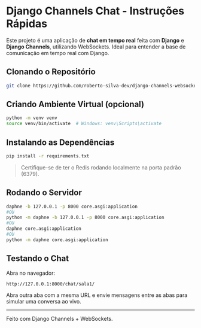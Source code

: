 # Django Channels Chat - Instruções Rápidas

Este projeto é uma aplicação de **chat em tempo real** feita com **Django** e **Django Channels**, utilizando WebSockets. Ideal para entender a base de comunicação em tempo real com Django.

## Clonando o Repositório

```bash
git clone https://github.com/roberto-silva-dev/django-channels-websocket.git
```

## Criando Ambiente Virtual (opcional)

```bash
python -m venv venv
source venv/bin/activate  # Windows: venv\Scripts\activate
```

## Instalando as Dependências

```bash
pip install -r requirements.txt
```

> Certifique-se de ter o Redis rodando localmente na porta padrão (6379).

## Rodando o Servidor

```bash
daphne -b 127.0.0.1 -p 8000 core.asgi:application
#OU
python -m daphne -b 127.0.0.1 -p 8000 core.asgi:application
#OU
daphne core.asgi:application
#OU
python -m daphne core.asgi:application
```

## Testando o Chat

Abra no navegador:
```
http://127.0.0.1:8000/chat/sala1/
```

Abra outra aba com a mesma URL e envie mensagens entre as abas para simular uma conversa ao vivo.

---

Feito com Django Channels + WebSockets.
